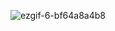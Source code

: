 ![ezgif-6-bf64a8a4b8](https://github.com/user-attachments/assets/2d06c7d1-b334-4564-80eb-62be44d192f2)

